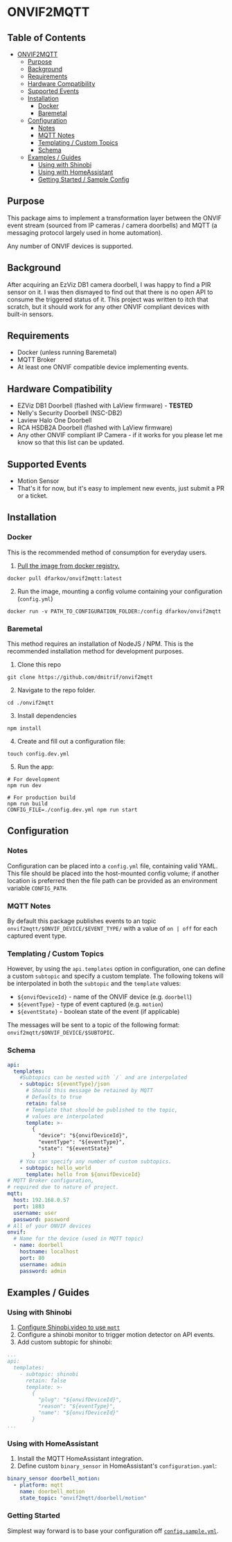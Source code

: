 # ONVIF2MQTT

## Table of Contents
* [ONVIF2MQTT](#onvif2mqtt)
  * [Purpose](#purpose)
  * [Background](#background)
  * [Requirements](#requirements)
  * [Hardware Compatibility](#hardware-compatibility)
  * [Supported Events](#supported-events)
  * [Installation](#installation)
    * [Docker](#docker)
    * [Baremetal](#baremetal)
  * [Configuration](#configuration)
    * [Notes](#notes)
    * [MQTT Notes](#mqtt-notes)
    * [Templating / Custom Topics](#templating--custom-topics)
    * [Schema](#schema)
  * [Examples / Guides](#examples--guides)
    * [Using with Shinobi](#using-with-shinobi)
    * [Using with HomeAssistant](#using-with-homeassistant)
    * [Getting Started / Sample Config](#getting--started)

## Purpose

This package aims to implement a transformation layer between the ONVIF event stream (sourced from IP cameras / camera doorbells) and MQTT (a messaging protocol largely used in home automation). 

Any number of ONVIF devices is supported.

## Background

After acquiring an EzViz DB1 camera doorbell, I was happy to find a PIR sensor on it. I was then dismayed to find out that there is no open API to consume the triggered status of it. This project was written to itch that scratch, but it should work for any other ONVIF compliant devices with built-in sensors.

## Requirements
- Docker (unless running Baremetal)
- MQTT Broker
- At least one ONVIF compatible device implementing events.

## Hardware Compatibility
- EZViz DB1 Doorbell (flashed with LaView firmware) - **TESTED**
- Nelly's Security Doorbell (NSC-DB2)
- Laview Halo One Doorbell
- RCA HSDB2A Doorbell (flashed with LaView firmware)
- Any other ONVIF compliant IP Camera - if it works for you please let me know so that this list can be updated.

## Supported Events
- Motion Sensor
- That's it for now, but it's easy to implement new events, just submit a PR or a ticket.

## Installation

### Docker
This is the recommended method of consumption for everyday users.
1. [Pull the image from docker registry.](https://hub.docker.com/r/dfarkov/onvif2mqtt) 
```
docker pull dfarkov/onvif2mqtt:latest
```
2. Run the image, mounting a config volume containing your configuration (`config.yml`)
```
docker run -v PATH_TO_CONFIGURATION_FOLDER:/config dfarkov/onvif2mqtt
```

### Baremetal
This method requires an installation of NodeJS / NPM. This is the recommended installation method for development purposes.

1. Clone this repo
```
git clone https://github.com/dmitrif/onvif2mqtt
```
2. Navigate to the repo folder.
```
cd ./onvif2mqtt
```
3. Install dependencies
```
npm install
```
4. Create and fill out a configuration file:
```
touch config.dev.yml
```
5. Run the app:
```
# For development
npm run dev

# For production build
npm run build
CONFIG_FILE=./config.dev.yml npm run start
```

## Configuration

### Notes

Configuration can be placed into a `config.yml` file, containing valid YAML. This file should be placed into the host-mounted config volume; if another location is preferred then the file path can be provided as an environment variable `CONFIG_PATH`.

### MQTT Notes

By default this package publishes events to an topic `onvif2mqtt/$ONVIF_DEVICE/$EVENT_TYPE/` with a value of `on | off` for each captured event type. 

### Templating / Custom Topics

However, by using the `api.templates` option in configuration, one can define a custom `subtopic` and specify a custom template. The following tokens will be interpolated in both the `subtopic` and the `template` values:

- `${onvifDeviceId}` - name of the ONVIF device (e.g. `doorbell`)
- `${eventType}` - type of event captured (e.g. `motion`)
- `${eventState}` - boolean state of the event (if applicable)

The messages will be sent to a topic of the following format: `onvif2mqtt/$ONVIF_DEVICE/$SUBTOPIC`.

### Schema

```yaml
api:
  templates:
    #Subtopics can be nested with `/` and are interpolated
    - subtopic: ${eventType}/json 
      # Should this message be retained by MQTT
      # Defaults to true
      retain: false
      # Template that should be published to the topic, 
      # values are interpolated
      template: >- 
        { 
          "device": "${onvifDeviceId}", 
          "eventType": "${eventType}", 
          "state": "${eventState}" 
        }
    # You can specify any number of custom subtopics.
    - subtopic: hello_world
      template: hello from ${onvifDeviceId}
# MQTT Broker configuration, 
# required due to nature of project.
mqtt:
  host: 192.168.0.57
  port: 1883
  username: user
  password: password
# All of your ONVIF devices
onvif:
  # Name for the device (used in MQTT topic)
  - name: doorbell
    hostname: localhost
    port: 80
    username: admin
    password: admin
```

## Examples / Guides

### Using with Shinobi

1. [Configure Shinobi.video to use `mqtt`](https://hub.shinobi.video/articles/view/xEMps3O4y4VEaYk)
2. Configure a shinobi monitor to trigger motion detector on API events.
3. Add custom subtopic for shinobi:
```yaml
...
api:
  templates:
    - subtopic: shinobi
      retain: false
      template: >-
        { 
          "plug": "${onvifDeviceId}", 
          "reason": "${eventType}", 
          "name": "${onvifDeviceId}" 
        }
...
```

### Using with HomeAssistant
1. Install the MQTT HomeAssistant integration.
2. Define custom `binary_sensor` in HomeAssistant's `configuration.yaml`:
```yaml
binary_sensor doorbell_motion:
  - platform: mqtt
    name: doorbell_motion
    state_topic: "onvif2mqtt/doorbell/motion"
```

### Getting  Started
Simplest way forward is to base your configuration off [`config.sample.yml`](https://github.com/dmitrif/onvif2mqtt/blob/master/config.sample.yml).